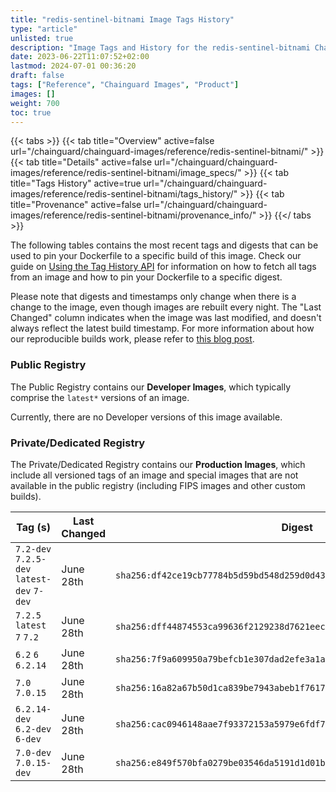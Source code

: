 ```yaml
---
title: "redis-sentinel-bitnami Image Tags History"
type: "article"
unlisted: true
description: "Image Tags and History for the redis-sentinel-bitnami Chainguard Image"
date: 2023-06-22T11:07:52+02:00
lastmod: 2024-07-01 00:36:20
draft: false
tags: ["Reference", "Chainguard Images", "Product"]
images: []
weight: 700
toc: true
---
```


{{< tabs >}}
{{< tab title="Overview" active=false url="/chainguard/chainguard-images/reference/redis-sentinel-bitnami/" >}}
{{< tab title="Details" active=false url="/chainguard/chainguard-images/reference/redis-sentinel-bitnami/image_specs/" >}}
{{< tab title="Tags History" active=true url="/chainguard/chainguard-images/reference/redis-sentinel-bitnami/tags_history/" >}}
{{< tab title="Provenance" active=false url="/chainguard/chainguard-images/reference/redis-sentinel-bitnami/provenance_info/" >}}
{{</ tabs >}}

The following tables contains the most recent tags and digests that can be used to pin your Dockerfile to a specific build of this image. Check our guide on [Using the Tag History API](/chainguard/chainguard-images/using-the-tag-history-api/) for information on how to fetch all tags from an image and how to pin your Dockerfile to a specific digest.

Please note that digests and timestamps only change when there is a change to the image, even though images are rebuilt every night. The "Last Changed" column indicates when the image was last modified, and doesn't always reflect the latest build timestamp. For more information about how our reproducible builds work, please refer to [this blog post](https://www.chainguard.dev/unchained/reproducing-chainguards-reproducible-image-builds).

### Public Registry
The Public Registry contains our **Developer Images**, which typically comprise the `latest*` versions of an image.

Currently, there are no Developer versions of this image available.

### Private/Dedicated Registry
The Private/Dedicated Registry contains our **Production Images**, which include all versioned tags of an image and special images that are not available in the public registry (including FIPS images and other custom builds).

| Tag (s)                                     | Last Changed | Digest                                                                    |
|---------------------------------------------|--------------|---------------------------------------------------------------------------|
|  `7.2-dev` `7.2.5-dev` `latest-dev` `7-dev` | June 28th    | `sha256:df42ce19cb77784b5d59bd548d259d0d43bce819fa5b0f576a6686eb2e277bfc` |
|  `7.2.5` `latest` `7` `7.2`                 | June 28th    | `sha256:dff44874553ca99636f2129238d7621eec84067b414faffeb3ecec939595238c` |
|  `6.2` `6` `6.2.14`                         | June 28th    | `sha256:7f9a609950a79befcb1e307dad2efe3a1ade773b2dd1fd703fd78423c809661e` |
|  `7.0` `7.0.15`                             | June 28th    | `sha256:16a82a67b50d1ca839be7943abeb1f76175e93d7506389f4a07b8d1a971a5207` |
|  `6.2.14-dev` `6.2-dev` `6-dev`             | June 28th    | `sha256:cac0946148aae7f93372153a5979e6fdf79c628b2f625ff54438488dabb4e138` |
|  `7.0-dev` `7.0.15-dev`                     | June 28th    | `sha256:e849f570bfa0279be03546da5191d1d01b1ba9ef21c36fc41f60ad27fc278223` |


